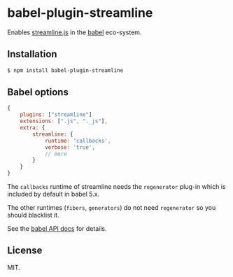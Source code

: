 # babel-plugin-streamline

Enables [streamline.js](https://github.com/Sage/streamlinejs) in the [babel](https://babeljs.io/) eco-system.

## Installation

```sh
$ npm install babel-plugin-streamline
```

## Babel options

``` javascript
{
	plugins: ["streamline"]
	extensions: [".js", "._js"],
	extra: {
		streamline: {
			runtime: 'callbacks',
			verbose: 'true',
			// more
		}
	}
}
```

The `callbacks` runtime of streamline needs the `regenerator` plug-in which is included by default in babel 5.x.

The other runtimes (`fibers`, `generators`) do not need `regenerator` so you should blacklist it.

See the [babel API docs](https://babeljs.io/docs/usage/api/) for details.

## License

MIT.
